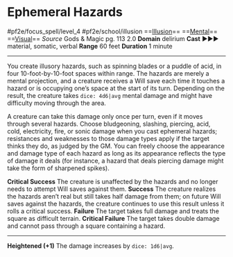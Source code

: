 # Ephemeral Hazards
#pf2e/focus_spell/level_4 #pf2e/school/illusion 
==[Illusion](rules/traits/illusion.md)== ==[Mental](rules/traits/mental.md)== ==[Visual](rules/traits/visual.md)==
*Source* Gods & Magic pg. 113 2.0
**Domain** delirium
**Cast** ►►► material, somatic, verbal
**Range** 60 feet
**Duration** 1 minute

---
You create illusory hazards, such as spinning blades or a puddle of acid, in four 10-foot-by-10-foot spaces within range. The hazards are merely a mental projection, and a creature receives a Will save each time it touches a hazard or is occupying one’s space at the start of its turn. Depending on the result, the creature takes `dice: 4d6|avg` mental damage and might have difficulty moving through the area.

A creature can take this damage only once per turn, even if it moves through several hazards. Choose bludgeoning, slashing, piercing, acid, cold, electricity, fire, or sonic damage when you cast ephemeral hazards; resistances and weaknesses to those damage types apply if the target thinks they do, as judged by the GM. You can freely choose the appearance and damage type of each hazard as long as its appearance reflects the type of damage it deals (for instance, a hazard that deals piercing damage might take the form of sharpened spikes).

**Critical Success** The creature is unaffected by the hazards and no longer needs to attempt Will saves against them.
**Success** The creature realizes the hazards aren’t real but still takes half damage from them; on future Will saves against the hazards, the creature continues to use this result unless it rolls a critical success.
**Failure** The target takes full damage and treats the square as difficult terrain.
**Critical Failure** The target takes double damage and cannot pass through a square containing a hazard.

<hr>

**Heightened (+1)** The damage increases by `dice: 1d6|avg`.